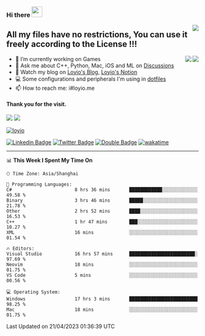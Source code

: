 <h3 align="left">Hi there <img src="https://media.giphy.com/media/hvRJCLFzcasrR4ia7z/giphy.gif" width="28"></h3>
<a align="right" href="https://github.com/loyio/loyio/blob/master/STAR/README.md"><img align="right" src="https://img.shields.io/badge/LOYIO-STAR-green" /></a>

## All my files have no restrictions, You can use it freely according to the License !!!

<a href="https://github.com/loyio#gh-light-mode-only">
     <img align="right"  src="https://loy-readme.vercel.app/api/top-langs/?username=loyio&langs_count=6&hide=css,html,jupyter%20notebook" />
</a>

<a href="https://github.com/loyio#gh-dark-mode-only">
  <img align="right"  src="https://loy-readme.vercel.app/api/top-langs/?username=loyio&langs_count=6&theme=slateorange&hide=css,html,jupyter%20notebook" />
</a>



- 🔭 I’m currently working on Games
- 💬 Ask me about C++, Python, Mac, iOS and ML on [Discussions](https://github.com/loyio/blog/discussions)
- 📔 Watch my blog on [Loyio's Blog](https://loyio.me), [Loyio's Notion](https://loyio.notion.site/loyio/Loyio-s-Dashboard-2f56bd29222a445ea9d9e8802a1ac83b)
- 💻 Some configurations and peripherals I'm using in [dotfiles](https://github.com/loyio/dotfiles)
- 📫 How to reach me: i#loyio.me


#### Thank you for the visit.
<img src="http://profile-counter.glitch.me/loyio/count.svg" />

<img src="https://loy-readme.vercel.app/api?username=loyio&show_icons=true&hide=stars&include_all_commits=true&hide_title=true&theme=slateorange" />

     

[![loyio](https://github-profile-trophy.vercel.app/?username=loyio&theme=onedark&column=4)](https://github.com/loyio)

[![Linkedin Badge](https://img.shields.io/badge/-@loyio-0077b5?style=flat-square&logo=Linkedin&logoColor=white&labelColor=0077b5&link=https://www.linkedin.com/in/loyio-hex-363172158/)](https://www.linkedin.com/in/loyio-hex-363172158/)
[![Twitter Badge](https://img.shields.io/badge/-@loyiome-1ca0f1?style=flat-square&labelColor=1ca0f1&logo=twitter&logoColor=white&link=https://twitter.com/loyiome)](https://twitter.com/loyiome)
[![Double Badge](https://img.shields.io/badge/@loyio-007722?style=flat&logo=Douban&logoColor=white)](https://www.douban.com/people/susmote)
[![wakatime](https://wakatime.com/badge/user/c0ddc104-5a20-41d1-ab9a-c4d9ea20a4d9.svg)](https://wakatime.com/@c0ddc104-5a20-41d1-ab9a-c4d9ea20a4d9)

-------
<!--START_SECTION:waka-->
📊 **This Week I Spent My Time On** 

```text
🕑︎ Time Zone: Asia/Shanghai

💬 Programming Languages: 
C#                       8 hrs 36 mins       ████████████░░░░░░░░░░░░░   49.58 % 
Binary                   3 hrs 46 mins       █████░░░░░░░░░░░░░░░░░░░░   21.78 % 
Other                    2 hrs 52 mins       ████░░░░░░░░░░░░░░░░░░░░░   16.53 % 
C++                      1 hr 47 mins        ███░░░░░░░░░░░░░░░░░░░░░░   10.27 % 
XML                      16 mins             ░░░░░░░░░░░░░░░░░░░░░░░░░   01.54 % 

🔥 Editors: 
Visual Studio            16 hrs 57 mins      ████████████████████████░   97.69 % 
Neovim                   18 mins             ░░░░░░░░░░░░░░░░░░░░░░░░░   01.75 % 
VS Code                  5 mins              ░░░░░░░░░░░░░░░░░░░░░░░░░   00.56 % 

💻 Operating System: 
Windows                  17 hrs 3 mins       █████████████████████████   98.25 % 
Mac                      18 mins             ░░░░░░░░░░░░░░░░░░░░░░░░░   01.75 % 
```


 Last Updated on 21/04/2023 01:36:39 UTC
<!--END_SECTION:waka-->
